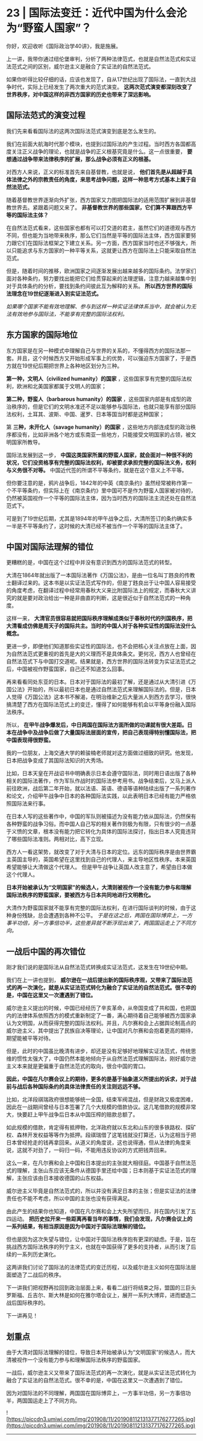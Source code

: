 # 23 | 国际法变迁：近代中国为什么会沦为“野蛮人国家”？

你好，欢迎收听《国际政治学40讲》，我是施展。

上一讲，我带你通过纽伦堡审判，分析了两种法律范式，也就是自然法范式和实证法范式之间的区别，威尔逊主义是融合了实证法的自然法范式。

如果你听得比较仔细的话，应该也发现了，自从17世纪出现了国际法，一直到大战争时代，实际上已经发生了两次重大的范式演变。 **这两次范式演变都深刻改变了世界秩序，对中国这样的非西方国家的历史也带来了深远影响。**

## 国际法范式的演变过程

我们先来看看国际法的这两次国际法范式演变到底是怎么发生的。

我们在前面大航海时代那个模块，也提到过国际法的产生过程。当时西方各国都高度关注正义战争的理论，也就是战争的正义根基究竟是什么。这一点很重要， **要想通过战争带来法律秩序的扩展，那么战争必须有正义的根基。**

对西方人来说，正义的标准首先来自基督教，也就是说， **他们首先是从超越于具体法律之外的宗教责任的角度，来思考战争问题，这样一种思考方式基本上属于自然法范式。**

随着基督教世界逐渐向外扩张，西方国家又力图把国际法的适用范围扩展到非基督教世界去。紧跟着问题又来了。 **非基督教世界的那些国家，它们算不算跟西方平等的国际法主体？**

在自然法范式看来，这些国家也都有可以打交道的君主，虽然它们的道德观与西方不同，但也能为当地带来秩序，那么它们当然是平等的国际法主体，西方国家要努力跟它们在国际法框架之下建立关系。另一方面，西方国家当时也还不够强大，所以只能追求与东方国家的一种平等关系，这就更让西方在国际法上只能采取自然法范式。

但是，随着时间的推移，欧洲国家之间逐渐发展出越来越多的国际条约。法学家们面对各种条约，努力要找出能把它们给贯穿起来的法理逻辑，注意力越来越集中到对于具体条约的分析，要找到条约间彼此互为解释的关系。 **所以西方世界的国际法理念在19世纪逐渐进入到实证法范式。**

 *如果哪个国家不能有效地理解、参与到这样一种实证法律体系当中，就会被认为无法有效地参与国际法，不能享有完整的国际法权利。*

## 东方国家的国际地位

东方国家是在另一种模式中理解自己与世界的关系的，不懂得西方的国际法那一套。并且，这个时候西方又开始形成军事上的优势，可以强迫东方国家了，于是西方就在19世纪后期把世界上各种地区划分为三种。

 **第一种，文明人（civilized humanity）的国家** ，这些国家享有完整的国际法权利，欧洲和北美国家都属于文明人的国家；

 **第二种，野蛮人（barbarous humanity）的国家** ，这些国家内部是有成型的政治秩序的，但是它们的文明水准还不足以能够参与国际法，也就只能享有部分国际法权利，土耳其、波斯、中国、暹罗、日本等国当时都是这种国家；

第 **三种，未开化人（savage humanity）的国家** ，这些地方内部连成型的政治秩序都没有，比如非洲各个地方或东南亚一些地方，只能接受文明国家的占领，被文明国家所教导。

国际法发展到这一步， **中国这类国家所属的野蛮人国家，就会面对一种很不利的状况，它们没资格享有完整的国际法权利，却被要求承担完整的国际法义务，权利与义务很不对等。** 中国近代签的所谓不平等条约，就是在这个意义上不平等。

但你要注意的是，鸦片战争后，1842年的中英《南京条约》虽然经常被称作第一个不平等条约，但实际上在《南京条约》里中国可不是作为野蛮人国家被对待的，仍然被英国视作一个平等的国际法主体，因为当时西方的国际法主流还处在自然法范式下。

可是到了19世纪后期，尤其是1894年的甲午战争之后，大清所签订的条约确实多一半是不平等条约了，这时候的大清已经不被当作一个平等的国际法主体了。

## 中国对国际法理解的错位

更糟糕的是，中国在这个过程中并没有意识到西方的国际法范式的转型。

大清在1864年就出版了一本国际法著作《万国公法》，是由一位名叫丁韪良的传教士翻译过来的。这本书是以实证法范式写作的，但是丁韪良出于让中国人容易接受的角度考虑，在翻译过程中经常用春秋大义来比附国际法上的规定，而春秋大义讲究的就是要对政治给出一种是非曲直的判断，这是很近似于自然法范式的一种角度。

这样一来， **大清官员很容易就把国际秩序理解成类似于春秋时代的列国秩序，把大清看成仿佛是周天子的国际共主。当时的中国人对于各种实证性的国际法没什么概念。**

更进一步，即便他们知道那些实证性的国际法，也不会把核心关注点放在上面，因为自然法范式更重视的首先是大的义理而不是具体条文。更何况，西方人也曾经在自然法范式下与中国打交道呢。结果就是，西方世界的国际法转变为实证法范式之后，中国被视作野蛮国家，自己还不知道怎么回事。

再来看看同处东亚的日本。日本对于国际法的最初了解，还是通过从大清引进《万国公法》开始的，所以最初日本也是通过自然法范式来理解国际法的。但是，日本人觉得《万国公法》这本书不解渴，在明治维新之后大量派人到西方去学习，很快搞清楚了西方在国际法范式上的变迁，懂得了如何能够有机会以平等身份融入国际法秩序。

所以， **在甲午战争爆发后，中日两国在国际法方面所做的功课就有很大差距。日本在战争中及战争后做了大量国际法层面的宣传，把自己表现得特别懂国际法，把中国表现得很野蛮。**

我的一位朋友，上海交通大学的赖骏楠老师就对这方面做过细致的研究。他发现，日本把战争变成了其国际法知识的大秀场。

比如，日本天皇在开战诏书中明确表示日本会遵守国际法，同时用日语出版了各种相关的国际法著作，作为军队作战时的国际法参考用书。战争结束后，又马上派人前往欧洲，战后第二年开始，就以法语、英语、德语等语种陆续出版了一系列著作和论文，介绍甲午战争中日本的各种国际法实践，以此表明日本已经有能力严格依照国际法来行事。

在日本人写的这些著作中，中国的军队则被描述为没有能力依从国际法，仍然保有各种野蛮的战争习俗。而中国人自己写的相关著作则极为有限，只有很少的一点基于义愤的文章，根本没有能力把它转化为具体的国际法探讨，指出日本人究竟违背了哪些国际法准则。两相对比，高下立现。

西方人一看这架势，就改变了对于大清与日本的定位。远东的国际秩序是由世界霸主英国主导的，英国希望在这里找到自己的代理人，来主导地区性秩序。本来英国希望能够让大清做这个代理人。 但是甲午战争让英国人改主意了，希望由日本做这个代理人。

 **日本开始被承认为“文明国家”的候选人，大清则被视作一个没有能力参与和理解国际法秩序的野蛮国家，要被西方与日本共同地进行文明教化。**

大清作为野蛮国家就不能享有完整的国际法权利，在进行国际谈判的时候，由于这种身份残缺，总会遭遇到各种不公平。 *于是在这之后，两国在国际博弈上，一方事半功倍，另一方事倍功半，这些差异就不断浮现出来了，两国国运走上了不同方向。*

## 一战后中国的再次错位

刚才我们说的是国际法从自然法范式转换成实证法范式，这发生在19世纪中期。

我们在上一讲也提到， **威尔逊在一战后提出新的国际秩序观，又带来了国际法范式的再一次演化，就是从实证法范式转化为融合了实证法的自然法范式。很不幸的是，中国在这里又一次遭遇到了错位。**

威尔逊主义提出的时候，中国已经经历了辛亥革命，从帝国变成了共和国，也把国内的法律体系依照西方的模式重新制定了一番，满心期待着自己能够被西方国家承认为文明国，从而获得完整的国际法权利。并且，凡尔赛和会上占据舆论制高点的威尔逊主义，其中提出了民族自决等理论，让中国对凡尔赛和会抱着更高的期待，期望能被平等对待。

但是，此时的中国虽比晚清有进步，却还是没有足够好地理解实证法范式，传统思维的惯性太强大了，中国仍然本能地倾向于从自然法范式理解国际法，刚好威尔逊主义本来就是更偏重于自然法范式的取向，很合中国的胃口。

 **因此，中国在凡尔赛会议上的期待，更多的是基于抽象道义所提出的诉求，对于战前与战后各种国际条约的具体法律责任的关注则远远不够。**

比如，北洋段祺瑞政府很想能够统一全国，结束军阀混战，但是财政又极度困难，因此在一战期间曾经与日本签署了几个大规模的借款协议。这几笔借款的规模非常大，快要赶上甲午战争后日本从中国压榨的赔款总额了。

如此规模的借款，肯定得有抵押物，北洋政府就以东北和山东的很多铁路权、探矿权、森林开发权益等等作为抵押。段祺瑞借了这笔钱就没打算还，认为这相当于把日本曾经抢走的钱再拿回来。从道义的角度说，这也说得通，但从法律的角度来说，这就不对劲了，一码归一码，不能用违反协议的方式把钱弄回来。

这么一来，在凡尔赛和会上中国和日本提出的主张就大相径庭。中国基于自然法范式的理解，主张山东应该无条件从德国手里还给中国；日本则基于实证法范式的理解，主张应该由日本接收德国的山东权益。

威尔逊主义毕竟是自然法范式的，所以并没有满足日本的主张；但是实证法的法律责任也不能不考虑，所以中国的主张也没有获得满足。

由此产生的结果你也知道，中国在凡尔赛和会上大失所望而归，并在国内引发了五四运动。 **把历史拉开来一些距离再看当年的事情，我们会发现，凡尔赛会议上的一系列结果，有相当原因是因为中国对于国际法理解的错位。**

但也是因为这次失望与错位，让中国对于国际法秩序抱有更深的疑虑。于是，旨在挑战西方国际法秩序的列宁主义，也就在中国获得了更多的支持者，从而引发了后续的一系列历史演化。

这两讲我们讨论了国际法的法律范式的变迁历程，以及威尔逊主义如何在国际法层面塑造了二战后的秩序。

下一讲我们把视野再拉回到政治层面上来，看看二战行将结束之际，盟国的三巨头罗斯福、丘吉尔、斯大林是如何在雅尔塔会议上，展开一系列大博弈，进而塑造二战后国际秩序的。

下一讲再见！

## 划重点

由于大清对国际法理解的错位，导致日本开始被承认为“文明国家”的候选人，而大清被视作一个没有能力参与和理解国际法秩序的野蛮国家。

一战后，威尔逊主义又带来了国际法范式的再一次演化，就是从实证法范式转化为融合了实证法的自然法范式。很不幸的是，中国在这里又一次遭遇到了错位。

因为对国际法的不同理解，两国国在国际博弈上，一方事半功倍，另一方事倍功半，两国国运走上了不同方向。

![https://piccdn3.umiwi.com/img/201908/11/201908112131377176277265.jpg](https://piccdn3.umiwi.com/img/201908/11/201908112131377176277265.jpg)

---
